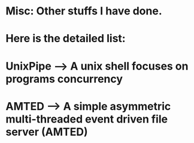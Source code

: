 ###
# Misc: Other stuffs I have done.
# Here is the detailed list:
# UnixPipe --> A unix shell focuses on programs concurrency
# AMTED --> A simple asymmetric multi-threaded event driven file server (AMTED)
###
